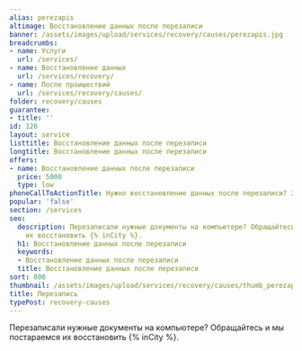 ```yaml
---
alias: perezapis
altimage: Восстановление данных после перезаписи
banner: /assets/images/upload/services/recovery/causes/perezapis.jpg
breadcrumbs:
- name: Услуги
  url: /services/
- name: Восстановление данных
  url: /services/recovery/
- name: После проишествий
  url: /services/recovery/causes/
folder: recovery/causes
guarantee:
- title: ''
id: 126
layout: service
listtitle: Восстановление данных после перезаписи
longtitle: Восстановление данных после перезаписи
offers:
- name: Восстановление данных после перезаписи
  price: 5000
  type: low
phoneCallToActionTitle: Нужно восстановление данных после перезаписи? Звоните!
popular: 'false'
section: /services
seo:
  description: Перезаписали нужные документы на компьютере? Обращайтесь и мы постараемся
    их восстановить {% inCity %}.
  h1: Восстановление данных после перезаписи
  keywords:
  - Восстановление данных после перезаписи
  title: Восстановление данных после перезаписи
sort: 800
thumbnail: /assets/images/upload/services/recovery/causes/thumb_perezapis.jpg
title: Перезапись
typePost: recovery-causes
---
```

Перезаписали нужные документы на компьютере? Обращайтесь и мы постараемся их восстановить {% inCity %}.